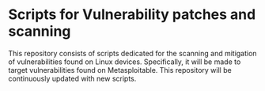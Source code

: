 # Scripts for Vulnerability patches and scanning

This repository consists of scripts dedicated for the scanning and mitigation of vulnerabilities found on Linux devices. Specifically, it will be made to target vulnerabilities found on Metasploitable. This repository will be continuously updated with new scripts.
